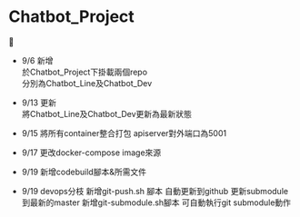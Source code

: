# Chatbot_Project
:dog:  
* 9/6 新增  
於Chatbot_Project下掛載兩個repo  
分別為Chatbot_Line及Chatbot_Dev
* 9/13 更新  
將Chatbot_Line及Chatbot_Dev更新為最新狀態  

* 9/15
將所有container整合打包
apiserver對外端口為5001

* 9/17
更改docker-compose image來源

* 9/19
新增codebuild腳本&所需文件

* 9/19 devops分枝
新增git-push.sh 腳本 自動更新到github
更新submodule到最新的master
新增git-submodule.sh腳本 可自動執行git submodule動作
